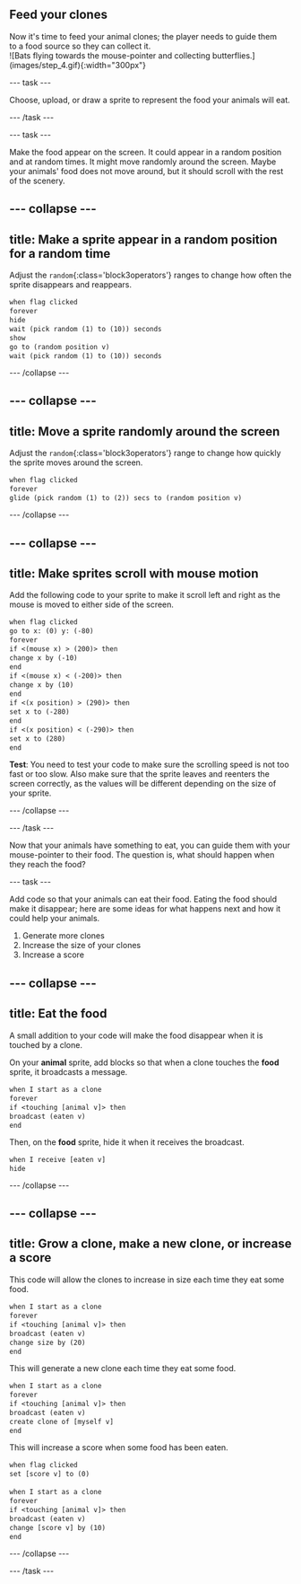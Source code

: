 ## Feed your clones

<div style="display: flex; flex-wrap: wrap">
<div style="flex-basis: 200px; flex-grow: 1; margin-right: 15px;">
Now it's time to feed your animal clones; the player needs to guide them to a food source so they can collect it.
</div>
<div>
![Bats flying towards the mouse-pointer and collecting butterflies.](images/step_4.gif){:width="300px"}
</div>
</div>

--- task ---

Choose, upload, or draw a sprite to represent the food your animals will eat.

--- /task ---

--- task ---

Make the food appear on the screen. It could appear in a random position and at random times. It might move randomly around the screen. Maybe your animals' food does not move around, but it should scroll with the rest of the scenery.

--- collapse ---
---
title: Make a sprite appear in a random position for a random time
---

Adjust the `random`{:class='block3operators'} ranges to change how often the sprite disappears and reappears.

```blocks3
when flag clicked
forever
hide
wait (pick random (1) to (10)) seconds
show
go to (random position v)
wait (pick random (1) to (10)) seconds
```

--- /collapse ---

--- collapse ---
---
title: Move a sprite randomly around the screen
---

Adjust the `random`{:class='block3operators'} range to change how quickly the sprite moves around the screen.

```blocks3
when flag clicked
forever
glide (pick random (1) to (2)) secs to (random position v)
```

--- /collapse ---

--- collapse ---
---
title: Make sprites scroll with mouse motion
---

Add the following code to your sprite to make it scroll left and right as the mouse is moved to either side of the screen.

```blocks3
when flag clicked
go to x: (0) y: (-80)
forever
if <(mouse x) > (200)> then
change x by (-10)
end
if <(mouse x) < (-200)> then
change x by (10)
end
if <(x position) > (290)> then
set x to (-280)
end
if <(x position) < (-290)> then
set x to (280)
end
```

**Test**: You need to test your code to make sure the scrolling speed is not too fast or too slow. Also make sure that the sprite leaves and reenters the screen correctly, as the values will be different depending on the size of your sprite.

--- /collapse ---

--- /task ---

Now that your animals have something to eat, you can guide them with your mouse-pointer to their food. The question is, what should happen when they reach the food?

--- task ---

Add code so that your animals can eat their food. Eating the food should make it disappear; here are some ideas for what happens next and how it could help your animals.

1. Generate more clones
1. Increase the size of your clones
1. Increase a score

--- collapse ---
---
title: Eat the food
---

A small addition to your code will make the food disappear when it is touched by a clone.

On your **animal** sprite, add blocks so that when a clone touches the **food** sprite, it broadcasts a message.

```blocks3
when I start as a clone
forever
if <touching [animal v]> then
broadcast (eaten v)
end
```

Then, on the **food** sprite, hide it when it receives the broadcast.

```blocks3
when I receive [eaten v]
hide
```

--- /collapse ---

--- collapse ---
---
title: Grow a clone, make a new clone, or increase a score
---

This code will allow the clones to increase in size each time they eat some food.

```blocks3
when I start as a clone
forever
if <touching [animal v]> then
broadcast (eaten v)
change size by (20)
end
```

This will generate a new clone each time they eat some food.

```blocks3
when I start as a clone
forever
if <touching [animal v]> then
broadcast (eaten v)
create clone of [myself v]
end
```

This will increase a score when some food has been eaten.

```blocks3
when flag clicked
set [score v] to (0)

when I start as a clone
forever
if <touching [animal v]> then
broadcast (eaten v)
change [score v] by (10)
end
```
--- /collapse ---

--- /task ---

